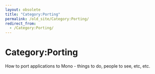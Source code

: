```yaml
---
layout: obsolete
title: "Category:Porting"
permalink: /old_site/Category:Porting/
redirect_from:
  - /Category:Porting/
---
```


Category:Porting
================

How to port applications to Mono - things to do, people to see, etc, etc.


